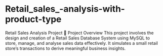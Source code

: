 # Retail_sales_-analysis-with-product-type
Retail Sales Analysis Project   📌 Project Overview This project involves the design and creation of a Retail Sales Database System using MySQL to store, manage, and analyse sales data effectively. It simulates a small retail store’s transactions to derive meaningful business insights. 
